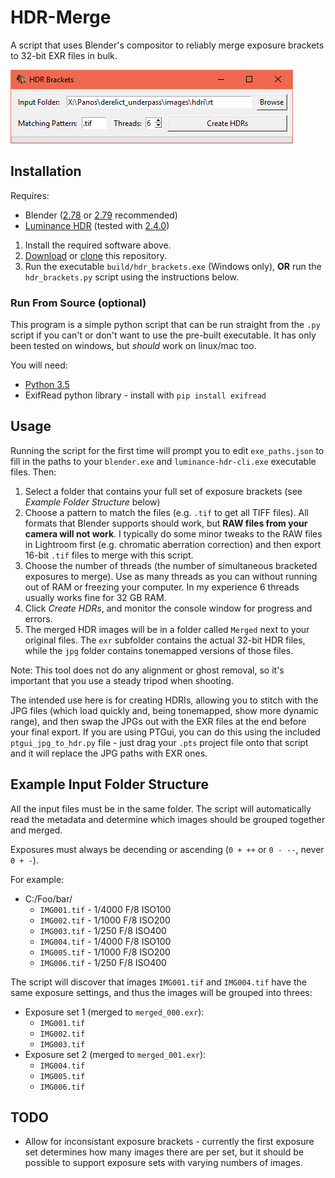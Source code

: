# HDR-Merge

A script that uses Blender's compositor to reliably merge exposure brackets to 32-bit EXR files in bulk.

![screenshot](https://raw.githubusercontent.com/gregzaal/HDR-Merge/master/icons/screenshot.png)

## Installation

Requires:

* Blender ([2.78](http://download.blender.org/release/Blender2.78/) or [2.79](http://download.blender.org/release/Blender2.79/) recommended)
* [Luminance HDR](http://qtpfsgui.sourceforge.net/?page_id=10) (tested with [2.4.0](https://sourceforge.net/projects/qtpfsgui/files/luminance/2.4.0/))

1. Install the required software above.
2. [Download](https://github.com/gregzaal/HDR-Merge/archive/master.zip) or [clone](git@github.com:gregzaal/HDR-Merge.git) this repository. 
3. Run the executable `build/hdr_brackets.exe` (Windows only), **OR** run the `hdr_brackets.py` script using the instructions below.

### Run From Source (optional)

This program is a simple python script that can be run straight from the `.py` script if you can't or don't want to use the pre-built executable. It has only been tested on windows, but *should* work on linux/mac too.

You will need:

* [Python 3.5](https://www.python.org/downloads/release/python-354/)
* ExifRead python library - install with `pip install exifread`

## Usage

Running the script for the first time will prompt you to edit `exe_paths.json` to fill in the paths to your `blender.exe` and `luminance-hdr-cli.exe` executable files. Then:

1. Select a folder that contains your full set of exposure brackets (see *Example Folder Structure* below)
2. Choose a pattern to match the files (e.g. `.tif` to get all TIFF files). All formats that Blender supports should work, but **RAW files from your camera will not work**. I typically do some minor tweaks to the RAW files in Lightroom first (e.g. chromatic aberration correction) and then export 16-bit `.tif` files to merge with this script.
3. Choose the number of threads (the number of simultaneous bracketed exposures to merge). Use as many threads as you can without running out of RAM or freezing your computer. In my experience 6 threads usually works fine for 32 GB RAM.
4. Click *Create HDRs*, and monitor the console window for progress and errors.
5. The merged HDR images will be in a folder called `Merged` next to your original files. The `exr` subfolder contains the actual 32-bit HDR files, while the `jpg` folder contains tonemapped versions of those files.

Note: This tool does not do any alignment or ghost removal, so it's important that you use a steady tripod when shooting.

The intended use here is for creating HDRIs, allowing you to stitch with the JPG files (which load quickly and, being tonemapped, show more dynamic range), and then swap the JPGs out with the EXR files at the end before your final export. If you are using PTGui, you can do this using the included `ptgui_jpg_to_hdr.py` file - just drag your `.pts` project file onto that script and it will replace the JPG paths with EXR ones.

## Example Input Folder Structure

All the input files must be in the same folder. The script will automatically read the metadata and determine which images should be grouped together and merged.

Exposures must always be decending or ascending (`0 + ++` or `0 - --`, never `0 + -`).

For example:

* C:/Foo/bar/
    * `IMG001.tif` - 1/4000 F/8 ISO100
    * `IMG002.tif` - 1/1000 F/8 ISO200
    * `IMG003.tif` - 1/250 F/8 ISO400
    * `IMG004.tif` - 1/4000 F/8 ISO100
    * `IMG005.tif` - 1/1000 F/8 ISO200
    * `IMG006.tif` - 1/250 F/8 ISO400

The script will discover that images `IMG001.tif` and `IMG004.tif` have the same exposure settings, and thus the images will be grouped into threes:

* Exposure set 1 (merged to `merged_000.exr`):
    * `IMG001.tif`
    * `IMG002.tif`
    * `IMG003.tif`
* Exposure set 2 (merged to `merged_001.exr`):
    * `IMG004.tif`
    * `IMG005.tif`
    * `IMG006.tif`

## TODO

* Allow for inconsistant exposure brackets - currently the first exposure set determines how many images there are per set, but it should be possible to support exposure sets with varying numbers of images.